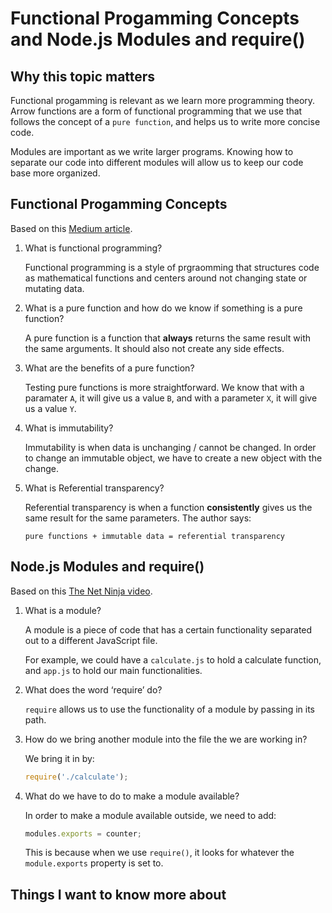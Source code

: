 # Functional Progamming Concepts and Node.js Modules and require()

## Why this topic matters

Functional progamming is relevant as we learn more programming theory. Arrow functions are a form of functional programming that we use that follows the concept of a `pure function`, and helps us to write more concise code. 

Modules are important as we write larger programs. Knowing how to separate our code into different modules will allow us to keep our code base more organized.

## Functional Progamming Concepts

Based on this [Medium article](https://medium.com/the-renaissance-developer/concepts-of-functional-programming-in-javascript-6bc84220d2aa).

1. What is functional programming?

    Functional programming is a style of prgraomming that structures code as mathematical functions and centers around not changing state or mutating data.

2. What is a pure function and how do we know if something is a pure function?

    A pure function is a function that **always** returns the same result with the same arguments. It should also not create any side effects.

3. What are the benefits of a pure function?

    Testing pure functions is more straightforward. We know that with a paramater `A`, it will give us a value `B`, and with a parameter `X`, it will give us a value `Y`.

4. What is immutability?

    Immutability is when data is unchanging / cannot be changed. In order to change an immutable object, we have to create a new object with the change.

5. What is Referential transparency?

    Referential transparency is when a function **consistently** gives us the same result for the same parameters. The author says:

    `pure functions + immutable data = referential transparency`

## Node.js Modules and require()

Based on this [The Net Ninja video](https://www.youtube.com/watch?v=xHLd36QoS4k).

1. What is a module?

    A module is a piece of code that has a certain functionality separated out to a different JavaScript file.

    For example, we could have a `calculate.js` to hold a calculate function, and `app.js` to hold our main functionalities.

2. What does the word ‘require’ do?

    `require` allows us to use the functionality of a module by passing in its path.

3. How do we bring another module into the file the we are working in?

    We bring it in by:

    ```javascript
    require('./calculate');
    ```

4. What do we have to do to make a module available?

    In order to make a module available outside, we need to add:

    ```javascript
    modules.exports = counter;
    ```

    This is because when we use `require()`, it looks for whatever the `module.exports` property is set to.

## Things I want to know more about
